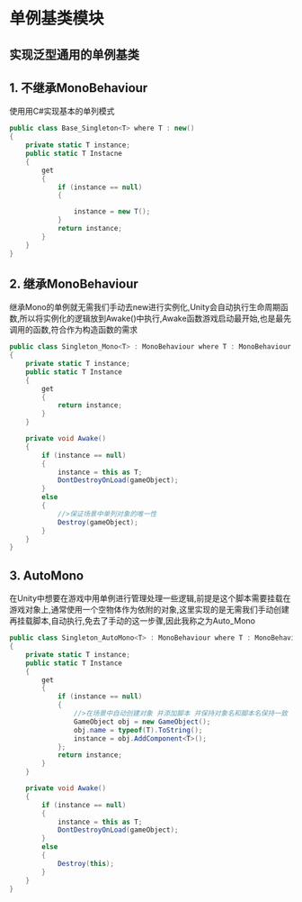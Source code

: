 # 单例基类模块
## 实现泛型通用的单例基类
## 1. 不继承MonoBehaviour
使用用C#实现基本的单列模式
```csharp
public class Base_Singleton<T> where T : new()
{
    private static T instance;
    public static T Instacne
    {
        get
        {
            if (instance == null)
            {

                instance = new T();
            }
            return instance;
        }
    }
}
```
## 2. 继承MonoBehaviour
继承Mono的单例就无需我们手动去new进行实例化,Unity会自动执行生命周期函数,所以将实例化的逻辑放到Awake()中执行,Awake函数游戏启动最开始,也是最先调用的函数,符合作为构造函数的需求
```csharp
public class Singleton_Mono<T> : MonoBehaviour where T : MonoBehaviour
{
    private static T instance;
    public static T Instance
    {
        get
        {
            return instance;
        }
    }

    private void Awake()
    {
        if (instance == null)
        {
            instance = this as T;
            DontDestroyOnLoad(gameObject);
        }
        else
        {
            //>保证场景中单列对象的唯一性
            Destroy(gameObject);
        }
    }
}
```
## 3. AutoMono
在Unity中想要在游戏中用单例进行管理处理一些逻辑,前提是这个脚本需要挂载在游戏对象上,通常使用一个空物体作为依附的对象,这里实现的是无需我们手动创建再挂载脚本,自动执行,免去了手动的这一步骤,因此我称之为Auto_Mono
```csharp
public class Singleton_AutoMono<T> : MonoBehaviour where T : MonoBehaviour
{
    private static T instance;
    public static T Instance
    {
        get
        {
            if (instance == null)
            {
                //>在场景中自动创建对象 并添加脚本 并保持对象名和脚本名保持一致
                GameObject obj = new GameObject();
                obj.name = typeof(T).ToString();
                instance = obj.AddComponent<T>();
            };
            return instance;
        }
    }

    private void Awake()
    {
        if (instance == null)
        {
            instance = this as T;
            DontDestroyOnLoad(gameObject);
        }
        else
        {
            Destroy(this);
        }
    }
}
```